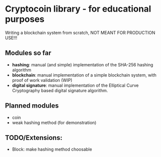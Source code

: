 # Cryptocoin library - for educational purposes

Writing a blockchain system from scratch, NOT MEANT FOR PRODUCTION USE!!!

## Modules so far
* **hashing**: manual (and simple) implementation of the SHA-256 hashing algorithm
* **blockchain**: manual implementation of a simple blockchain system, with proof of work validation (WIP)
* **digital signature**: manual implementation of the Elliptical Curve Cryptography based digital signature algorithm.

## Planned modules
* coin
* weak hashing method (for demonstration)

## TODO/Extensions:
* Block: make hashing method choosable